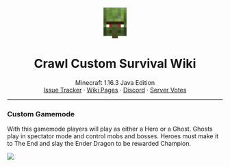 <p align="center">
  <a href="https://wiki.crawl-survival.com/">
    <img src="https://github.com/danthemanzx/crawl-custom-survival/blob/main/media/server-icon.png?raw=true" alt="Crawl Custom Survival Wiki" width=72 height=72>
  </a>

  <h1 align="center">Crawl Custom Survival Wiki</h1>

  <p align="center">
    Minecraft 1.16.3 Java Edition
    <br>
    <a href="https://github.com/danthemanzx/crawl-custom-survival/issues">Issue Tracker</a>
    ·
    <a href="https://wiki.crawl-survival.com">Wiki Pages</a>
     ·
    <a href="https://discord.gg/7e7ZK4g">Discord</a>
     ·
    <a href="">Server Votes</a>
  </p>
</p>

***
### Custom Gamemode
With this gamemode players will play as either a Hero or a Ghost. Ghosts play in spectator mode and control mobs and bosses. Heroes must make it to The End and slay the Ender Dragon to be rewarded Champion.

![](http://status.mclive.eu/Crawl%20Custom%20Survival/play.crawl-survival.com/25565/banner.png)

